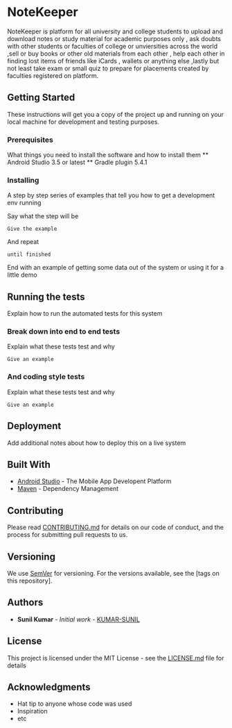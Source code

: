 # NoteKeeper

NoteKeeper is platform for all university and college students to upload and download notes or study material for academic purposes only , ask doubts with other students or faculties  of college or unviersities across the world ,sell or buy books or other old materials from each other , help each other in finding lost items of friends like iCards , wallets or anything else ,lastly but not least take exam or small quiz to prepare for placements created by faculties registered on platform.

## Getting Started

These instructions will get you a copy of the project up and running on your local machine for development and testing purposes.

### Prerequisites

What things you need to install the software and how to install them
  ** Android Studio 3.5 or latest
  ** Gradle plugin 5.4.1

### Installing

A step by step series of examples that tell you how to get a development env running

Say what the step will be

```
Give the example
```

And repeat

```
until finished
```

End with an example of getting some data out of the system or using it for a little demo

## Running the tests

Explain how to run the automated tests for this system

### Break down into end to end tests

Explain what these tests test and why

```
Give an example
```

### And coding style tests

Explain what these tests test and why

```
Give an example
```

## Deployment

Add additional notes about how to deploy this on a live system

## Built With

* [Android Studio](https://developer.android.com/studio/) - The Mobile App Developent Platform
* [Maven](https://maven.apache.org/) - Dependency Management

## Contributing

Please read [CONTRIBUTING.md](https://github.com/sunil-kumarr/NoteKeeper/blob/master/CONTRIBUTING.md) for details on our code of conduct, and the process for submitting pull requests to us.

## Versioning

We use [SemVer](http://semver.org/) for versioning. For the versions available, see the [tags on this repository]. 

## Authors

* **Sunil Kumar** - *Initial work* - [KUMAR-SUNIL](https://github.com/sunil-kumarr/NoteKeeper/edit/master/README.md)

## License

This project is licensed under the MIT License - see the [LICENSE.md](https://github.com/sunil-kumarr/NoteKeeper/blob/master/LICENSE.md) file for details

## Acknowledgments

* Hat tip to anyone whose code was used
* Inspiration
* etc
